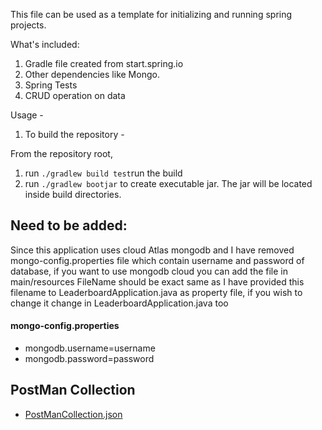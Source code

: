 This file can be used as a template for initializing and running spring projects.

What's included: 
1. Gradle file created from start.spring.io
2. Other dependencies like Mongo.
3. Spring Tests
4. CRUD operation on data

Usage - 

1. To build the repository - 

From the repository root, 

1. run `./gradlew build test`run the build
2. run `./gradlew bootjar` to create executable jar. The jar will be located inside build directories.

## Need to be added:
Since this application uses cloud Atlas mongodb and I have removed mongo-config.properties file which contain username and password of database, if you want to use mongodb cloud you can add the file in main/resources
FileName should be exact same as I have provided this filename to LeaderboardApplication.java as property file, if you wish to change it change in LeaderboardApplication.java too
#### mongo-config.properties
- mongodb.username=username
- mongodb.password=password

## PostMan Collection
- [PostManCollection.json](https://github.com/kunaljs-sudo/LeaderBoard/blob/main/LeaderBoard.postman_collection4.json)
